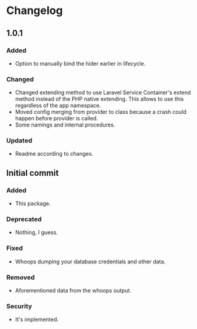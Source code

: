 # Changelog

## 1.0.1

### Added
- Option to manually bind the hider earlier in lifecycle.

### Changed
- Changed extending method to use Laravel Service Container's extend method instead of the PHP native extending. This allows to use this regardless of the app namespace.
- Moved config merging from provider to class because a crash could happen before provider is called.
- Some namings and internal procedures.

### Updated
- Readme according to changes.

## Initial commit

### Added
- This package.

### Deprecated
- Nothing, I guess.

### Fixed
- Whoops dumping your database credentials and other data.

### Removed
- Aforementioned data from the whoops output.

### Security
- It's implemented.
